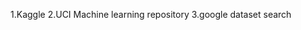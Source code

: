 <!-- where to collect data -->

1.Kaggle
2.UCI Machine learning repository
3.google dataset search













